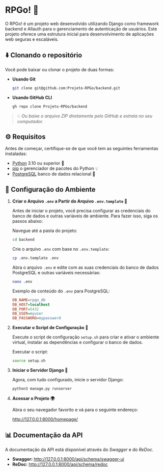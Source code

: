 # RPGo! 🚀

O RPGo! é um projeto web desenvolvido utilizando Django como framework backend e Allauth para o gerenciamento de autenticação de usuários. Este projeto oferece uma estrutura inicial para desenvolvimento de aplicações web seguras e escaláveis.

## ⬇️ Clonando o repositório
Você pode baixar ou clonar o projeto de duas formas:

- **Usando Git**
  ```sh
  git clone git@github.com:Projeto-RPGo/backend.git
  ```

- **Usando GitHub CLI**
  ```sh
  gh repo clone Projeto-RPGo/backend
  ```

> 💡 *Ou baixe o arquivo ZIP diretamente pelo GitHub e extraia no seu computador.*

## ⚙️ Requisitos

Antes de começar, certifique-se de que você tem as seguintes ferramentas instaladas:

- [Python](https://www.python.org) 3.10 ou superior 🐍
- [pip](https://pypi.org/project/pip/) o gerenciador de pacotes do Python 💡
- [PostgreSQL](https://www.postgresql.org) banco de dados relacional 🐘

## 🌱 Configuração do Ambiente

1. **Criar o Arquivo `.env` a Partir do Arquivo `.env.template` 📝**

    Antes de iniciar o projeto, você precisa configurar as credenciais do banco de dados e outras variáveis de ambiente. Para fazer isso, siga os passos abaixo:

    Navegue até a pasta do projeto:
    ```sh
    cd backend
    ```

    Crie o arquivo `.env` com base no `.env.template`:
    ```sh
    cp .env.template .env
    ```

    Abra o arquivo `.env` e edite com as suas credenciais do banco de dados PostgreSQL e outras variáveis necessárias:
    ```sh
    nano .env
    ```

    Exemplo de conteúdo do `.env` para PostgreSQL:
    ```ini
    DB_NAME=rpgo_db
    DB_HOST=localhost
    DB_PORT=5432
    DB_USER=myuser
    DB_PASSWORD=mypassword
    ```

2. **Executar o Script de Configuração 🔧**

    Execute o script de configuração `setup.sh` para criar e ativar o ambiente virtual, instalar as dependências e configurar o banco de dados.

    Executar o script:
    ```sh
    source setup.sh
    ```

3. **Iniciar o Servidor Django 🚀**

    Agora, com tudo configurado, inicie o servidor Django:
    ```sh
    python3 manage.py runserver
    ```

4. **Acessar o Projeto 🌍**

    Abra o seu navegador favorito e vá para o seguinte endereço:

    http://127.0.0.1:8000/homepage/

## 📊 Documentação da API

A documentação da API está disponível através do *Swagger* e do *ReDoc*.

- **Swagger:** http://127.0.0.1:8000/api/schema/swagger-ui
- **ReDoc:** http://127.0.0.1:8000/api/schema/redoc
